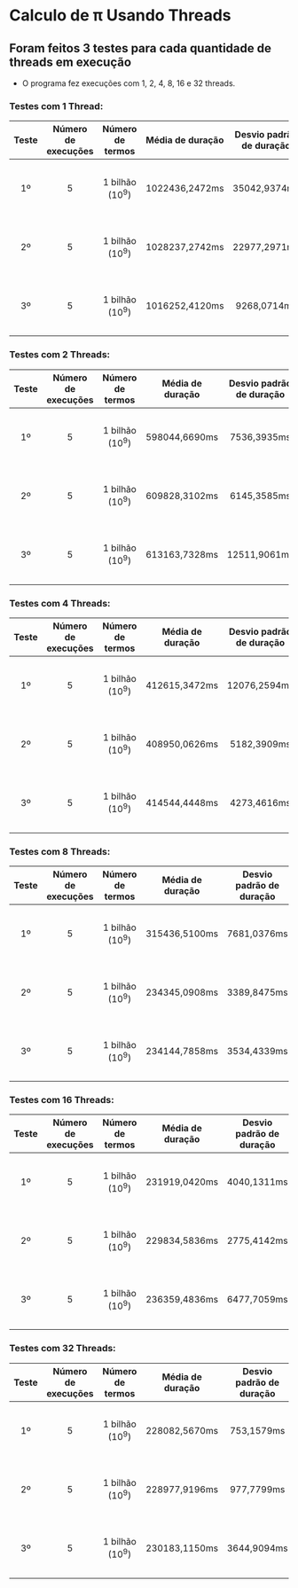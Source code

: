 # Calculo de π Usando Threads

## Foram feitos 3 testes para cada quantidade de threads em execução 
* O programa fez execuções com  1, 2, 4, 8, 16 e 32 threads. 

### Testes com 1 Thread:

Teste | Número de execuções | Número de termos | Média de duração | Desvio padrão de duração | Coeficiente de variação | Pi
:---: | :---: | :---: |  :---: |  :---: |  :---: |  :---: 
1º | 5 | 1 bilhão (10<sup>9</sup>) | 1022436,2472ms | 35042,9374ms | 3,4274% | 3.1415926525880504, 3.1415926525880504, 3.1415926525880504, 3.1415926525880504, 3.1415926525880504
2º | 5 | 1 bilhão (10<sup>9</sup>) | 1028237,2742ms | 22977,2971ms | 2,2346% | 3.1415926525880504, 3.1415926525880504, 3.1415926525880504, 3.1415926525880504, 3.1415926525880504
3º | 5 | 1 bilhão (10<sup>9</sup>) | 1016252,4120ms | 9268,0714ms | 0,9120% | 3.1415926525880504, 3.1415926525880504, 3.1415926525880504, 3.1415926525880504, 3.1415926525880504

### Testes com 2 Threads:

Teste | Número de execuções | Número de termos | Média de duração | Desvio padrão de duração | Coeficiente de variação | Pi
:---: | :---: | :---: |  :---: |  :---: |  :---: |  :---: 
1º | 5 | 1 bilhão (10<sup>9</sup>) | 598044,6690ms | 7536,3935ms | 1,2602% | 3.141592652589258, 3.141592652589258, 3.141592652589258, 3.141592652589258, 3.141592652589258
2º | 5 | 1 bilhão (10<sup>9</sup>) | 609828,3102ms | 6145,3585ms | 1,0077% | 3.141592652589258, 3.141592652589258, 3.141592652589258, 3.141592652589258, 3.141592652589258
3º | 5 | 1 bilhão (10<sup>9</sup>) | 613163,7328ms | 12511,9061ms | 2,0405% | 3.141592652589258, 3.141592652589258, 3.141592652589258, 3.141592652589258, 3.141592652589258

### Testes com 4 Threads:

Teste | Número de execuções | Número de termos | Média de duração | Desvio padrão de duração | Coeficiente de variação | Pi
:---: | :---: | :---: |  :---: |  :---: |  :---: |  :---: 
1º | 5 | 1 bilhão (10<sup>9</sup>) | 412615,3472ms | 12076,2594ms | 2,9268% | 3.1415926525892104, 3.1415926525892104, 3.1415926525892104, 3.1415926525892104, 3.1415926525892104
2º | 5 | 1 bilhão (10<sup>9</sup>) | 408950,0626ms | 5182,3909ms | 1,2672% | 3.1415926525892104, 3.1415926525892104, 3.1415926525892104, 3.1415926525892104, 3.1415926525892104
3º | 5 | 1 bilhão (10<sup>9</sup>) | 414544,4448ms | 4273,4616ms | 1,0309% | 3.1415926525892104, 3.1415926525892104, 3.1415926525892104, 3.1415926525892104, 3.1415926525892104

### Testes com 8 Threads:

Teste | Número de execuções | Número de termos | Média de duração | Desvio padrão de duração | Coeficiente de variação | Pi
:---: | :---: | :---: |  :---: |  :---: |  :---: |  :---: 
1º | 5 | 1 bilhão (10<sup>9</sup>) | 315436,5100ms | 7681,0376ms | 2,4351% | 3.141592652589324, 3.141592652589324, 3.141592652589324, 3.141592652589324, 3.141592652589324
2º | 5 | 1 bilhão (10<sup>9</sup>) | 234345,0908ms | 3389,8475ms | 1,4465% | 3.141592652589324, 3.141592652589324, 3.141592652589324, 3.141592652589324, 3.141592652589324
3º | 5 | 1 bilhão (10<sup>9</sup>) | 234144,7858ms | 3534,4339ms | 1,5095% | 3.141592652589324, 3.141592652589324, 3.141592652589324, 3.141592652589324, 3.141592652589324

### Testes com 16 Threads:

Teste | Número de execuções | Número de termos | Média de duração | Desvio padrão de duração | Coeficiente de variação | Pi
:---: | :---: | :---: |  :---: |  :---: |  :---: |  :---:  
1º | 5 | 1 bilhão (10<sup>9</sup>) | 231919,0420ms | 4040,1311ms | 1,7420% | 3.141592652590205, 3.141592652590205, 3.141592652590205, 3.141592652590205, 3.141592652590205
2º | 5 | 1 bilhão (10<sup>9</sup>) | 229834,5836ms | 2775,4142ms | 1,2076% | 3.141592652590205, 3.141592652590205, 3.141592652590205, 3.141592652590205, 3.141592652590205
3º | 5 | 1 bilhão (10<sup>9</sup>) | 236359,4836ms | 6477,7059ms | 2,7406% | 3.141592652590205, 3.141592652590205, 3.141592652590205, 3.141592652590205, 3.141592652590205

### Testes com 32 Threads:

Teste | Número de execuções | Número de termos | Média de duração | Desvio padrão de duração | Coeficiente de variação | Pi
:---: | :---: | :---: |  :---: |  :---: |  :---: |  :---: 
1º | 5 | 1 bilhão (10<sup>9</sup>) | 228082,5670ms | 753,1579ms | 0,3302% | 3.141592652590108, 3.141592652590108, 3.141592652590108, 3.141592652590108, 3.141592652590108
2º | 5 | 1 bilhão (10<sup>9</sup>) | 228977,9196ms | 977,7799ms | 0,4270% | 3.141592652590108, 3.141592652590108, 3.141592652590108, 3.141592652590108, 3.141592652590108
3º | 5 | 1 bilhão (10<sup>9</sup>) | 230183,1150ms | 3644,9094ms | 1,5835% | 3.141592652590108, 3.141592652590108, 3.141592652590108, 3.141592652590108, 3.141592652590108





